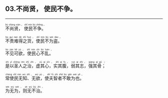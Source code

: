## 03.不尚贤， 使民不争。
---


<ruby><rb> 不尚贤， 使民不争。 </rb> <rt>bù  shàng  xián ，  shǐ  mín  bù  zhēng 。</rt></ruby>

<ruby><rb> 不贵难得之货，使民不为盗。 </rb> <rt>bù  guì  nán  de  zhī  huò ， shǐ  mín  bù  wéi  dào 。</rt></ruby>

<ruby><rb> 不见可欲，使民心不乱。 </rb> <rt>bú  jiàn  kě  yù ， shǐ  mín  xīn  bù  luàn 。</rt></ruby>

<ruby><rb> 是以圣人之治，虚其心，实其腹，弱其志，强其骨； </rb> <rt>shì  yǐ  shèng  rén  zhī  zhì ， xū  qí  xīn ， shí  qí  fù ， ruò  qí  zhì ， qiáng  qí  gǔ ；</rt></ruby>

<ruby><rb> 常使民无知、无欲，使夫智者不敢为也。 </rb> <rt>cháng  shǐ  mín  wú  zhī 、 wú  yù ， shǐ  fū  zhì  zhě  bù  gǎn  wéi  yě 。</rt></ruby>

<ruby><rb> 为无为，则无不治。 </rb> <rt>wèi  wú  wéi ， zé  wú  bù  zhì 。</rt></ruby>

